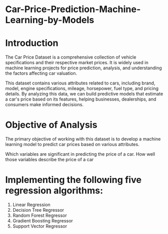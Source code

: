 # Car-Price-Prediction-Machine-Learning-by-Models
# Introduction
The Car Price Dataset is a comprehensive collection of vehicle specifications and their respective market prices. It is widely used in machine learning projects for price prediction, analysis, and understanding the factors affecting car valuation.

This dataset contains various attributes related to cars, including brand, model, engine specifications, mileage, horsepower, fuel type, and pricing details. By analyzing this data, we can build predictive models that estimate a car's price based on its features, helping businesses, dealerships, and consumers make informed decisions.
# Objective of Analysis
The primary objective of working with this dataset is to develop a machine learning model to predict car prices based on various attributes.

Which variables are significant in predicting the price of a car.
How well those variables describe the price of a car
# Implementing  the following five regression algorithms:
1) Linear Regression
2) Decision Tree Regressor
3) Random Forest Regressor
4) Gradient Boosting Regressor
5) Support Vector Regressor

